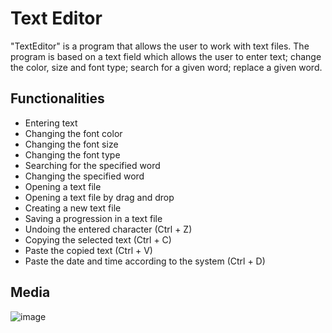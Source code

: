
# Text Editor

"TextEditor" is a program that allows the user to work with text files. The program is based on a text field which allows the user to enter text; change the color, size and font type; search for a given word; replace a given word.


## Functionalities
- Entering text
- Changing the font color
- Changing the font size
- Changing the font type
- Searching for the specified word
- Changing the specified word
- Opening a text file
- Opening a text file by drag and drop
- Creating a new text file
- Saving a progression in a text file
- Undoing the entered character (Ctrl + Z)
- Copying the selected text (Ctrl + C)
- Paste the copied text (Ctrl + V)
- Paste the date and time according to the system (Ctrl + D)

## Media
![image](https://user-images.githubusercontent.com/98695047/207126771-b02dd498-f0b6-4151-aa01-d10501de02df.png)
